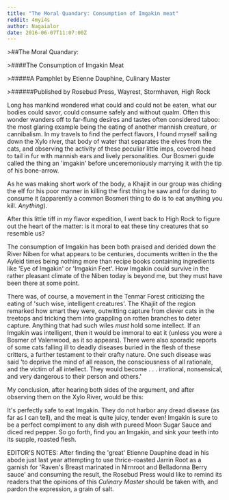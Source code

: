 ```yaml
---
title: "The Moral Quandary: Consumption of Imgakin meat"
reddit: 4myi4s
author: Nagaialor
date: 2016-06-07T11:07:00Z
---
```


&gt;##The Moral Quandary:

&gt;####The Consumption of Imgakin Meat

&gt;#####A Pamphlet by Etienne Dauphine, Culinary Master

&gt;######Published by Rosebud Press, Wayrest, Stormhaven, High Rock

Long has mankind wondered what could and could not be eaten, what our bodies could savor, could consume safely and without qualm.  Often this wonder wanders off to far-flung desires and tastes often considered taboo: the most glaring example being the eating of another mannish creature, or cannibalism.  In my travels to find the perfect flavors, I found myself sailing down the Xylo river, that body of water that separates the elves from the cats, and observing the activity of these peculiar little imps, covered head to tail in fur with mannish ears and lively personalities.  Our Bosmeri guide called the thing an 'imgakin' before unceremoniously marrying it with the tip of his bone-arrow. 

As he was making short work of the body, a Khajiit in our group was chiding the elf for his poor manner in killing the first thing he saw and for daring to consume it (apparently a common Bosmeri thing to do is to eat anything you kill.  *Anything*).  

After this little tiff in my flavor expedition, I went back to High Rock to figure out the heart of the matter: is it moral to eat these tiny creatures that so resemble us?

The consumption of Imgakin has been both praised and derided down the River Niben for what appears to be centuries, documents written in the the Ayleid times being nothing more than recipe books containing ingredients like 'Eye of Imgakin' or 'Imgakin Feet'.  How Imgakin could survive in the rather pleasant climate of the Niben today is beyond me, but they must have been there at some point.

There was, of course, a movement in the Tenmar Forest criticizing the eating of 'such wise, intelligent creatures'.  The Khajiit of the region remarked how smart they were, outwitting capture from clever cats in the treetops and tricking them into grappling on rotten branches to deter capture.  Anything that had such wiles *must* hold some intellect. If an Imgakin was intelligent, then it would be immoral to eat it (unless you were a Bosmer of Valenwood, as it so appears).  There were also sporadic reports of some cats falling ill to deadly diseases buried in the flesh of these critters, a further testament to their crafty nature.  One such disease was said 'to deprive the mind of all reason, the consciousness of all rationale, and the victim of all intellect. They would become . . . irrational, nonsensical, and very dangerous to their person and others.'

My conclusion, after hearing both sides of the argument, and after observing them on the Xylo River, would be this:

It's perfectly safe to eat Imgakin.  They do not harbor any dread disease (as far as I can tell), and the meat is quite juicy, tender even!   Imgakin is sure to be a perfect compliment to any dish with pureed Moon Sugar Sauce and diced red pepper.  So go forth, find you an Imgakin, and sink your teeth into its supple, roasted flesh.

EDITOR'S NOTES:  After finding the 'great' Etienne Dauphine dead in his abode just last year attempting to use thrice-roasted Jarrin Root as a garnish for 'Raven's Breast marinated in Nirnroot and Belladonna Berry sauce' and consuming the result, the Rosebud Press would like to remind its readers that the opinions of this *Culinary Master* should be taken with, and pardon the expression, a grain of salt.
